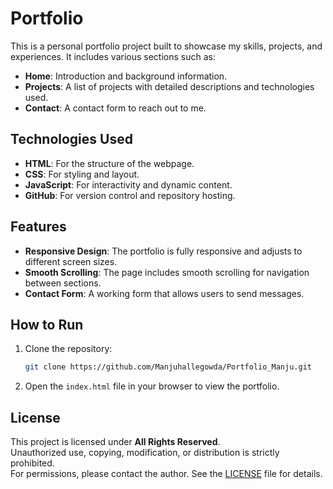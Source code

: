 # Portfolio

This is a personal portfolio project built to showcase my skills, projects, and experiences. It includes various sections such as:

- **Home**: Introduction and background information.
- **Projects**: A list of projects with detailed descriptions and technologies used.
- **Contact**: A contact form to reach out to me.

## Technologies Used

- **HTML**: For the structure of the webpage.
- **CSS**: For styling and layout.
- **JavaScript**: For interactivity and dynamic content.
- **GitHub**: For version control and repository hosting.

## Features

- **Responsive Design**: The portfolio is fully responsive and adjusts to different screen sizes.
- **Smooth Scrolling**: The page includes smooth scrolling for navigation between sections.
- **Contact Form**: A working form that allows users to send messages.

## How to Run

1. Clone the repository:
    ```bash
    git clone https://github.com/Manjuhallegowda/Portfolio_Manju.git
    ```

2. Open the `index.html` file in your browser to view the portfolio.

## License

This project is licensed under **All Rights Reserved**.  
Unauthorized use, copying, modification, or distribution is strictly prohibited.  
For permissions, please contact the author. See the [LICENSE](LICENSE) file for details.
